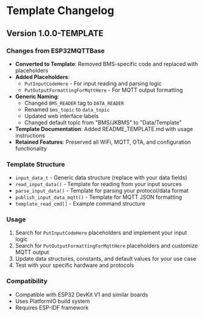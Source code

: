 # Template Changelog

## Version 1.0.0-TEMPLATE

### Changes from ESP32MQTTBase
- **Converted to Template**: Removed BMS-specific code and replaced with placeholders
- **Added Placeholders**: 
  - `PutInputCodeHere` - For input reading and parsing logic
  - `PutOutputFormattingForMqttHere` - For MQTT output formatting
- **Generic Naming**: 
  - Changed `BMS_READER` tag to `DATA_READER`
  - Renamed `bms_topic` to `data_topic` 
  - Updated web interface labels
  - Changed default topic from "BMS/JKBMS" to "Data/Template"
- **Template Documentation**: Added README_TEMPLATE.md with usage instructions
- **Retained Features**: Preserved all WiFi, MQTT, OTA, and configuration functionality

### Template Structure
- `input_data_t` - Generic data structure (replace with your data fields)
- `read_input_data()` - Template for reading from your input sources
- `parse_input_data()` - Template for parsing your protocol/data format
- `publish_input_data_mqtt()` - Template for MQTT JSON formatting
- `template_read_cmd[]` - Example command structure

### Usage
1. Search for `PutInputCodeHere` placeholders and implement your input logic
2. Search for `PutOutputFormattingForMqttHere` placeholders and customize MQTT output
3. Update data structures, constants, and default values for your use case
4. Test with your specific hardware and protocols

### Compatibility
- Compatible with ESP32 DevKit V1 and similar boards
- Uses PlatformIO build system
- Requires ESP-IDF framework

